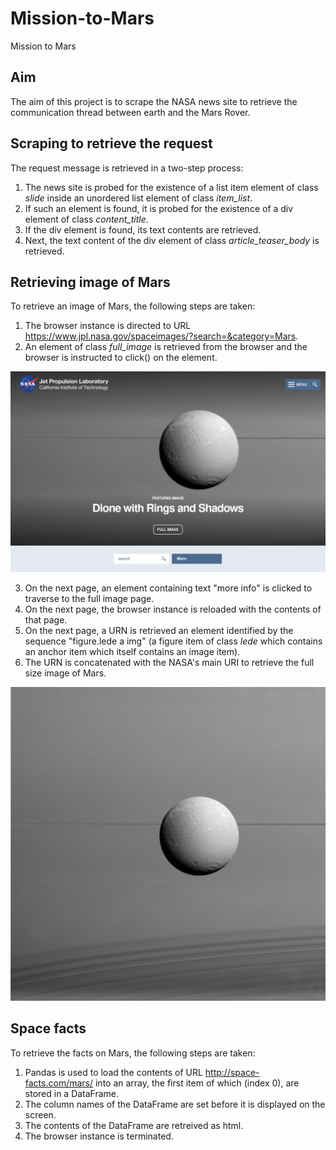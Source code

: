 # Mission-to-Mars
Mission to Mars

## Aim
The aim of this project is to scrape the NASA news site to retrieve the communication thread between earth and the Mars Rover. 

## Scraping to retrieve the request

The request message is retrieved in a two-step process:

1. The news site is probed for the existence of a list item element of class *slide* inside an unordered list element of class *item_list*. 
2. If such an element is found, it is probed for the existence of a div element of class *content_title*.
3. If the div element is found, its text contents are retrieved.
4. Next, the text content of the div element of class *article_teaser_body* is retrieved.

## Retrieving image of Mars

To retrieve an image of Mars, the following steps are taken:

1. The browser instance is directed to URL https://www.jpl.nasa.gov/spaceimages/?search=&category=Mars.
2. An element of class *full_image* is retrieved from the browser and the browser is instructed to click() on the element. 

![](Web_scraping/img/Mars_1.png)

3. On the next page, an element containing text "more info" is clicked to traverse to the full image page.
4. On the next page, the browser instance is reloaded with the contents of that page.
5. On the next page, a URN is retrieved an element identified by the sequence "figure.lede a img" (a figure item of class *lede* which contains an anchor item which itself contains an image item).
6. The URN is concatenated with the NASA's main URI to retrieve the full size image of Mars.

![](Web_scraping/img/Mars_2.png)

## Space facts

To retrieve the facts on Mars, the following steps are taken:

1. Pandas is used to load the contents of URL http://space-facts.com/mars/ into an array, the first item of which (index 0), are stored in a DataFrame.
2. The column names of the DataFrame are set before it is displayed on the screen.
3. The contents of the DataFrame are retreived as html.
4. The browser instance is terminated.



